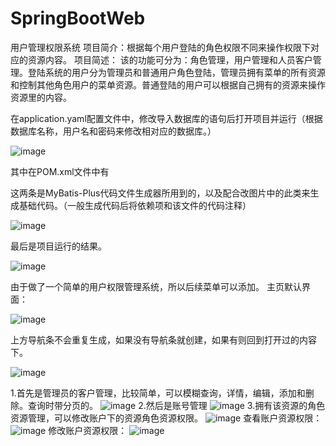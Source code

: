 # SpringBootWeb
用户管理权限系统
项目简介：根据每个用户登陆的角色权限不同来操作权限下对应的资源内容。
项目简述： 该的功能可分为：角色管理，用户管理和人员客户管理。登陆系统的用户分为管理员和普通用户角色登陆，管理员拥有菜单的所有资源和控制其他角色用户的菜单资源。普通登陆的用户可以根据自己拥有的资源来操作资源里的内容。

在application.yaml配置文件中，修改导入数据库的语句后打开项目并运行（根据数据库名称，用户名和密码来修改相对应的数据库。）

![image](https://user-images.githubusercontent.com/39553612/122638685-2edc0400-d128-11eb-93ef-a03b6489e008.png)


其中在POM.xml文件中有      
<!-- mybatis-plus-generator -->
<!--        <dependency>-->
<!--            <groupId>com.baomidou</groupId>-->
<!--            <artifactId>mybatis-plus-generator</artifactId>-->
<!--            <version>3.4.1</version>-->
<!--        </dependency>-->

<!--        <dependency>-->
<!--            <groupId>org.freemarker</groupId>-->
<!--            <artifactId>freemarker</artifactId>-->
<!--        </dependency>-->
这两条是MyBatis-Plus代码文件生成器所用到的，以及配合改图片中的此类来生成基础代码。（一般生成代码后将依赖项和该文件的代码注释）

![image](https://user-images.githubusercontent.com/39553612/122638415-8d07e780-d126-11eb-8d6e-41d408da50e3.png)

最后是项目运行的结果。

![image](https://user-images.githubusercontent.com/39553612/122638462-c6405780-d126-11eb-829d-124d9beaaaad.png)


由于做了一个简单的用户权限管理系统，所以后续菜单可以添加。
主页默认界面：

![image](https://user-images.githubusercontent.com/39553612/122638504-fe479a80-d126-11eb-92f4-d470f35e240e.png)


上方导航条不会重复生成，如果没有导航条就创建，如果有则回到打开过的内容下。

![image](https://user-images.githubusercontent.com/39553612/122638530-2636fe00-d127-11eb-87c7-c25370112305.png)


1.首先是管理员的客户管理，比较简单，可以模糊查询，详情，编辑，添加和删除。查询时带分页的。
![image](https://user-images.githubusercontent.com/39553612/122638562-54b4d900-d127-11eb-8644-cb83aabcf918.png)
2.然后是账号管理
![image](https://user-images.githubusercontent.com/39553612/122638593-92196680-d127-11eb-8434-8f21f7a75da7.png)
3.拥有该资源的角色资源管理，可以修改账户下的资源角色资源权限。
![image](https://user-images.githubusercontent.com/39553612/122638601-a0678280-d127-11eb-80e0-24e070873552.png)
查看账户资源权限：
![image](https://user-images.githubusercontent.com/39553612/122638618-b5dcac80-d127-11eb-898a-9c08cc61a0db.png)
修改账户资源权限：
![image](https://user-images.githubusercontent.com/39553612/122638628-c7be4f80-d127-11eb-95ec-f2e1f76f5e5d.png)



